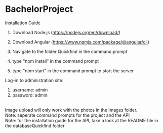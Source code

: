 # BachelorProject

Installation Guide

1. Download Node.js (https://nodejs.org/en/download/)

2. Download Angular (https://www.npmjs.com/package/@angular/cli)

3. Navigate to the folder Quickfind in the command prompt

4. type "npm install" in the command prompt

5. type "npm start" in the command prompt to start the server


Log-in to administration site:
1.  username: admin
2.  password: admin

<br>
Image upload will only work with the photos in the Images folder.
<br>
Note: seperate command prompts for the project and the API <br>
Note: for the installation guide for the API, take a look at the README file in the databaseQuickfind folder
